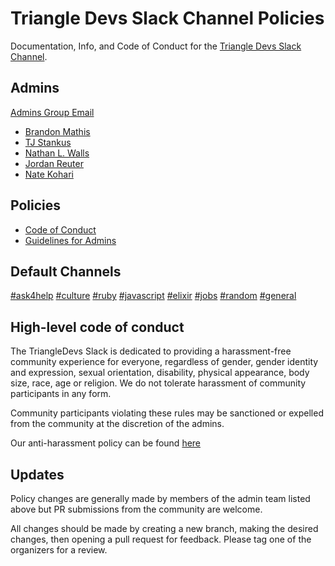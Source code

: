 # Triangle Devs Slack Channel Policies

Documentation, Info, and Code of Conduct for the [Triangle Devs Slack Channel](https://triangle-devs-slack-inviter.herokuapp.com/).

## Admins

[Admins Group Email](mailto:trianglerb-organizers@googlegroups.com)

* [Brandon Mathis](https://triangledevs.slack.com/messages/@brandonmathis/)
* [TJ Stankus](https://triangledevs.slack.com/messages/@tjstankus/)
* [Nathan L. Walls](https://triangledevs.slack.com/messages/@nathan/)
* [Jordan Reuter](https://triangledevs.slack.com/messages/@jreut/)
* [Nate Kohari](https://triangledevs.slack.com/messages/@nkohari/)

## Policies

* [Code of Conduct][conduct]
* [Guidelines for Admins][conduct-organizers]

## Default Channels

[#ask4help](https://triangledevs.slack.com/messages/ask4help/)
[#culture](https://triangledevs.slack.com/messages/culture/)
[#ruby](https://triangledevs.slack.com/messages/ruby/)
[#javascript](https://triangledevs.slack.com/messages/javascript/)
[#elixir](https://triangledevs.slack.com/messages/elixir/)
[#jobs](https://triangledevs.slack.com/messages/jobs/)
[#random](https://triangledevs.slack.com/messages/random/)
[#general](https://triangledevs.slack.com/messages/general/)

## High-level code of conduct

The TriangleDevs Slack is dedicated to providing a harassment-free community experience for everyone, regardless of gender, gender identity and expression, sexual orientation, disability, physical appearance, body size, race, age or religion.  We do not tolerate harassment of community participants in any form.

Community participants violating these rules may be sanctioned or expelled from the community at the discretion of the admins.

Our anti-harassment policy can be found [here][conduct]

## Updates

Policy changes are generally made by members of the admin team listed above but PR submissions from the community are welcome.

All changes should be made by creating a new branch, making the desired changes, then opening a pull request for feedback. Please tag one of the organizers for a review.

[conduct]: code-of-conduct.md
[conduct-organizers]: conduct-organizers.md
